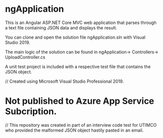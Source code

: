# ngApplication



This is an Angular ASP.NET Core MVC web application that parses through a text file containing JSON data and displays the result.

You can clone and open the solution file ngApplication.sln with Visual Studio 2019.

The main logic of the solution can be found in ngApplication-> Controllers-> UploadController.cs

A unit test project is included with a respective test file that contains the JSON object.









// Created using Microsoft Visual Studio Professional 2019.

# Not published to Azure App Service Subcription. 

// This repository was created in part of an interview code test for UTIMCO who provided the malformed JSON object hastily pasted in an email.
